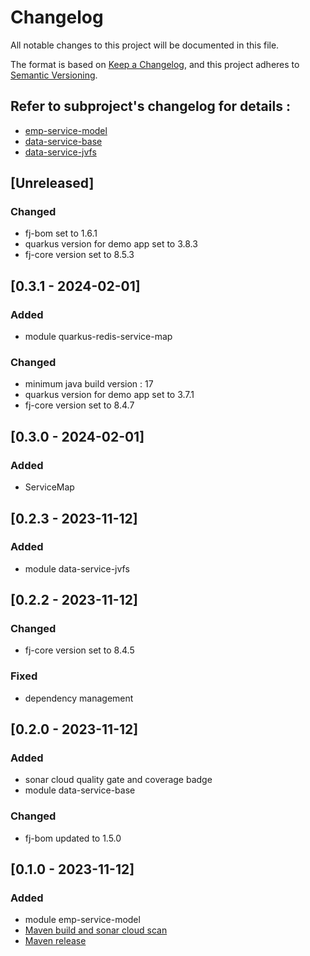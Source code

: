 # Changelog

All notable changes to this project will be documented in this file.

The format is based on [Keep a Changelog](https://keepachangelog.com/en/1.1.0/),
and this project adheres to [Semantic Versioning](https://semver.org/spec/v2.0.0.html).

## Refer to subproject's changelog for details : 

- [emp-service-model](https://github.com/fugerit-org/fj-service-helper-bom/blob/main/emp-service-model/CHANGELOG.md)
- [data-service-base](https://github.com/fugerit-org/fj-service-helper-bom/blob/main/data-service-base/CHANGELOG.md)
- [data-service-jvfs](https://github.com/fugerit-org/fj-service-helper-bom/blob/main/data-service-jvfs/CHANGELOG.md)

## [Unreleased]

### Changed

- fj-bom set to 1.6.1
- quarkus version for demo app set to 3.8.3
- fj-core version set to 8.5.3

## [0.3.1 - 2024-02-01]

### Added

- module quarkus-redis-service-map

### Changed

- minimum java build version : 17
- quarkus version for demo app set to 3.7.1
- fj-core version set to 8.4.7

## [0.3.0 - 2024-02-01]

### Added

- ServiceMap

## [0.2.3 - 2023-11-12]

### Added

- module data-service-jvfs

## [0.2.2 - 2023-11-12]

### Changed

- fj-core version set to 8.4.5

### Fixed

- dependency management

## [0.2.0 - 2023-11-12]

### Added 

- sonar cloud quality gate and coverage badge
- module data-service-base

### Changed

- fj-bom updated to 1.5.0 

## [0.1.0 - 2023-11-12]

### Added 

- module emp-service-model
- [Maven build and sonar cloud scan](.github/workflows/build_maven_package.yml)
- [Maven release](.github/workflows/deploy_maven_package.yml)